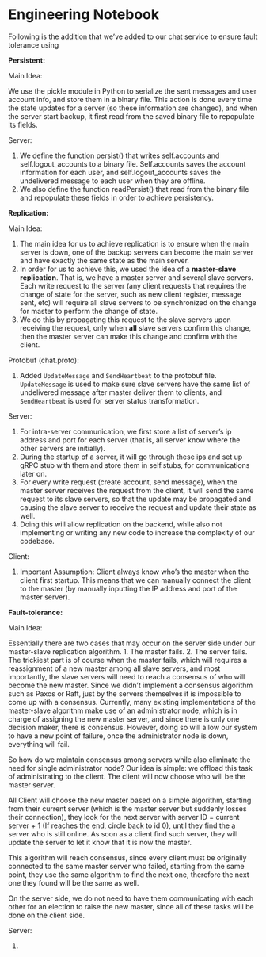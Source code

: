 # Engineering Notebook

Following is the addition that we’ve added to our chat service to ensure fault tolerance using

**Persistent:**

Main Idea:

We use the pickle module in Python to serialize the sent messages and user account info, and store them in a binary file. This action is done every time the state updates for a server (so these information are changed), and when the server start backup, it first read from the saved binary file to repopulate its fields.

Server: 



1. We define the function persist() that writes self.accounts and self.logout_accounts to a binary file. Self.accounts saves the account information for each user, and self.logout_accounts saves the undelivered message to each user when they are offline.
2. We also define the function readPersist() that read from the binary file and repopulate these fields in order to achieve persistency.

**Replication:**

Main Idea:



1. The main idea for us to achieve replication is to ensure when the main server is down, one of the backup servers can become the main server and have exactly the same state as the main server.
2. In order for us to achieve this, we used the idea of a **master-slave replication**. That is, we have a master server and several slave servers. Each write request to the server (any client requests that requires the change of state for the server, such as new client register, message sent, etc) will require all slave servers to be synchronized on the change for master to perform the change of state.
3. We do this by propagating this request to the slave servers upon receiving the request, only when **all** slave servers confirm this change, then the master server can make this change and confirm with the client.

Protobuf (chat.proto):



1. Added `UpdateMessage` and `SendHeartbeat` to the protobuf file. `UpdateMessage` is used to make sure slave servers have the same list of undelivered message after master deliver them to clients, and `SendHeartbeat` is used for server status transformation.

Server:



1. For intra-server communication, we first store a list of server’s ip address and port for each server (that is, all server know where the other servers are initially).
2. During the startup of a server, it will go through these ips and set up gRPC stub with them and store them in self.stubs, for communications later on.
3. For every write request (create account, send message), when the master server receives the request from the client, it will send the same request to its slave servers, so that the update may be propagated and causing the slave server to receive the request and update their state as well.
4. Doing this will allow replication on the backend, while also not implementing or writing any new code to increase the complexity of our codebase.

Client:



1. Important Assumption: Client always know who’s the master when the client first startup. This means that we can manually connect the client to the master (by manually inputting the IP address and port of the master server).

**Fault-tolerance:**

Main Idea:

Essentially there are two cases that may occur on the server side under our master-slave replication algorithm. 1. The master fails. 2. The server fails. The trickiest part is of course when the master fails, which will requires a reassignment of a new master among all slave servers, and most importantly, the slave servers will need to reach a consensus of who will become the new master. Since we didn’t implement a consensus algorithm such as Paxos or Raft, just by the servers themselves it is impossible to come up with a consensus. Currently, many existing implementations of the master-slave algorithm make use of an administrator node, which is in charge of assigning the new master server, and since there is only one decision maker, there is consensus. However, doing so will allow our system to have a new point of failure, once the administrator node is down, everything will fail.

So how do we maintain consensus among servers while also eliminate the need for single administrator node? Our idea is simple: we offload this task of administrating to the client. The client will now choose who will be the master server. 

All Client will choose the new master based on a simple algorithm, starting from their current server (which is the master server but suddenly losses their connection), they look for the next server with server ID = current server + 1 (If reaches the end, circle back to id 0), until they find the a server who is still online. As soon as a client find such server, they will update the server to let it know that it is now the master.

This algorithm will reach consensus, since every client must be originally connected to the same master server who failed, starting from the same point, they use the same algorithm to find the next one, therefore the next one they found will be the same as well.

On the server side, we do not need to have them communicating with each other for an election to raise the new master, since all of these tasks will be done on the client side.

Server:



1. 